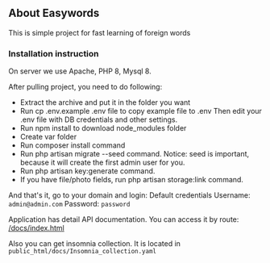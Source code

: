 ## About Easywords

This is simple project for fast learning of foreign words

### Installation instruction

On server we use Apache, PHP 8, Mysql 8.

After pulling project, you need to do following:

* Extract the archive and put it in the folder you want
* Run cp .env.example .env file to copy example file to .env
Then edit your .env file with DB credentials and other settings.
* Run npm install to download node_modules folder
* Create var folder
* Run composer install command
* Run php artisan migrate --seed command. Notice: seed is important, because it will create the first admin user for you.
* Run php artisan key:generate command.
* If you have file/photo fields, run php artisan storage:link command.

And that's it, go to your domain and login:
Default credentials
Username: `admin@admin.com`
Password: `password`

Application has detail API documentation. You can access it by route: [/docs/index.html](/docs/index.html)

Also you can get insomnia collection. It is located in `public_html/docs/Insomnia_collection.yaml`
